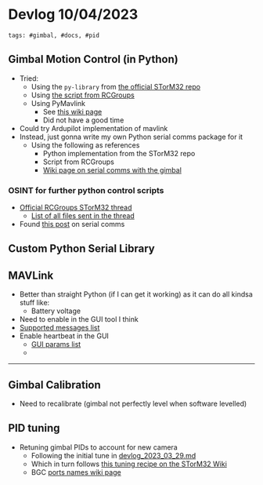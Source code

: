 # Devlog 10/04/2023

```text
tags: #gimbal, #docs, #pid
```

## Gimbal Motion Control (in Python)

- Tried:
  - Using the `py-library` from [the official STorM32 repo](https://github.com/olliw42/storm32bgc/tree/master/py-library)
  - Using [the script from RCGroups](https://www.rcgroups.com/forums/showpost.php?p=39960758&postcount=11106)
  - Using PyMavlink
    - See [this wiki page](http://www.olliw.eu/storm32bgc-wiki/MAVLink_Communication)
    - Did not have a good time
- Could try Ardupilot implementation of mavlink
- Instead, just gonna write my own Python serial comms package for it
  - Using the following as references
    - Python implementation from the STorM32 repo
    - Script from RCGroups
    - [Wiki page on serial comms with the gimbal](http://www.olliw.eu/storm32bgc-wiki/Serial_Communication)

### OSINT for further python control scripts

- [Official RCGroups STorM32 thread](https://www.rcgroups.com/forums/showthread.php?2055844-STorM32-BGC-32-bit-3-axis-brushless-gimbal-controller)
  - [List of all files sent in the thread](https://www.rcgroups.com/forums/thumbgallery.php?t=2055844&do=threadgallery&type=files&group=none&starter=no)
- Found [this post](https://www.rcgroups.com/forums/showpost.php?p=49949221) on serial comms

## Custom Python Serial Library

## MAVLink

- Better than straight Python (if I can get it working) as it can do all kindsa stuff like:
  - Battery voltage
- Need to enable in the GUI tool I think
- [Supported messages list](http://www.olliw.eu/storm32bgc-wiki/MAVLink_Communication#MAVLink_Gimbal)
- Enable heartbeat in the GUI
  - [GUI params list](http://www.olliw.eu/storm32bgc-wiki/STorM32_Parameters)
  -

---

## Gimbal Calibration

- Need to recalibrate (gimbal not perfectly level when software levelled)

## PID tuning

- Retuning gimbal PIDs to account for new camera
  - Following the initial tune in [devlog_2023_03_29.md](./devlog_2023_03_29.md#o323bgctool)
  - Which in turn follows [this tuning recipe on the STorM32 Wiki](http://www.olliw.eu/storm32bgc-wiki/Tuning_Recipe)
  - BGC [ports names wiki page](http://www.olliw.eu/storm32bgc-wiki/Serial_Ports)
